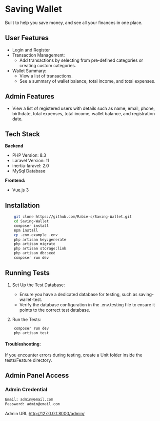 
# Saving Wallet

Built to help you save money, and see all your finances in one place.


## User Features

- Login and Register
- Transaction Management:
    - Add transactions by selecting from pre-defined categories or creating custom categories.
- Wallet Summary:
    - View a list of transactions.
    - See a summary of wallet balance, total income, and total expenses.

## Admin Features
- View a list of registered users with details such as name, email, phone, birthdate, total expenses, total income, wallet balance, and registration date.
## Tech Stack

**Backend**
- PHP Version: 8.3
- Laravel Version: 11
- inertia-laravel: 2.0
- MySql Database

**Frontend:** 
- Vue.js 3




## Installation

```bash
    git clone https://github.com/Rabie-s/Saving-Wallet.git
    cd Saving-Wallet
    composer install
    npm install
    cp .env.example .env
    php artisan key:generate
    php artisan migrate
    php artisan storage:link
    php artisan db:seed
    composer run dev
```
    
## Running Tests
1. Set Up the Test Database:
    - Ensure you have a dedicated database for testing, such as saving-wallet-test.
    - Verify the database configuration in the .env.testing file to ensure it   points to the correct test database.

2. Run the Tests:
```bash
    composer run dev
    php artisan test
```
#### Troubleshooting:
If you encounter errors during testing, create a Unit folder inside the tests/Feature directory. 
## Admin Panel Access
### Admin Credential
```bash
Email: admin@email.com
Password: admin@email.com
```
Admin URL:http://127.0.0.1:8000/admin/